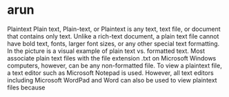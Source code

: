 # arun
Plaintext Plain text, Plain-text, or Plaintext is any text, text file, or document that contains only text. Unlike a rich-text document, a plain text file cannot have bold text, fonts, larger font sizes, or any other special text formatting. In the picture is a visual example of plain text vs. formatted text.  Most associate plain text files with the file extension .txt on Microsoft Windows computers, however, can be any non-formatted file. To view a plaintext file, a text editor such as Microsoft Notepad is used. However, all text editors including Microsoft WordPad and Word can also be used to view plaintext files because
